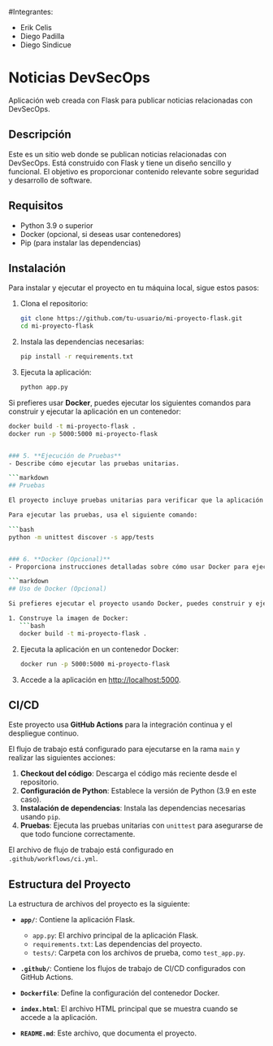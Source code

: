 #Integrantes: 
- Erik Celis
- Diego Padilla
- Diego Sindicue

# Noticias DevSecOps

Aplicación web creada con Flask para publicar noticias relacionadas con DevSecOps.

## Descripción

Este es un sitio web donde se publican noticias relacionadas con DevSecOps. Está construido con Flask y tiene un diseño sencillo y funcional. El objetivo es proporcionar contenido relevante sobre seguridad y desarrollo de software.

## Requisitos

- Python 3.9 o superior
- Docker (opcional, si deseas usar contenedores)
- Pip (para instalar las dependencias)

## Instalación

Para instalar y ejecutar el proyecto en tu máquina local, sigue estos pasos:

1. Clona el repositorio:
   ```bash
   git clone https://github.com/tu-usuario/mi-proyecto-flask.git
   cd mi-proyecto-flask
   ```

2. Instala las dependencias necesarias:
   ```bash
   pip install -r requirements.txt
   ```

3. Ejecuta la aplicación:
   ```bash
   python app.py
   ```

Si prefieres usar **Docker**, puedes ejecutar los siguientes comandos para construir y ejecutar la aplicación en un contenedor:

```bash
docker build -t mi-proyecto-flask .
docker run -p 5000:5000 mi-proyecto-flask


### 5. **Ejecución de Pruebas**
- Describe cómo ejecutar las pruebas unitarias.

```markdown
## Pruebas

El proyecto incluye pruebas unitarias para verificar que la aplicación funciona correctamente.

Para ejecutar las pruebas, usa el siguiente comando:

```bash
python -m unittest discover -s app/tests


### 6. **Docker (Opcional)**
- Proporciona instrucciones detalladas sobre cómo usar Docker para ejecutar la aplicación dentro de un contenedor.

```markdown
## Uso de Docker (Opcional)

Si prefieres ejecutar el proyecto usando Docker, puedes construir y ejecutar el contenedor con los siguientes comandos:

1. Construye la imagen de Docker:
   ```bash
   docker build -t mi-proyecto-flask .
   ```

2. Ejecuta la aplicación en un contenedor Docker:
   ```bash
   docker run -p 5000:5000 mi-proyecto-flask
   ```

3. Accede a la aplicación en [http://localhost:5000](http://localhost:5000).

## CI/CD

Este proyecto usa **GitHub Actions** para la integración continua y el despliegue continuo.

El flujo de trabajo está configurado para ejecutarse en la rama `main` y realizar las siguientes acciones:

1. **Checkout del código**: Descarga el código más reciente desde el repositorio.
2. **Configuración de Python**: Establece la versión de Python (3.9 en este caso).
3. **Instalación de dependencias**: Instala las dependencias necesarias usando `pip`.
4. **Pruebas**: Ejecuta las pruebas unitarias con `unittest` para asegurarse de que todo funcione correctamente.

El archivo de flujo de trabajo está configurado en `.github/workflows/ci.yml`.

## Estructura del Proyecto

La estructura de archivos del proyecto es la siguiente:


- **`app/`**: Contiene la aplicación Flask.
  - `app.py`: El archivo principal de la aplicación Flask.
  - `requirements.txt`: Las dependencias del proyecto.
  - `tests/`: Carpeta con los archivos de prueba, como `test_app.py`.

- **`.github/`**: Contiene los flujos de trabajo de CI/CD configurados con GitHub Actions.

- **`Dockerfile`**: Define la configuración del contenedor Docker.

- **`index.html`**: El archivo HTML principal que se muestra cuando se accede a la aplicación.

- **`README.md`**: Este archivo, que documenta el proyecto.

